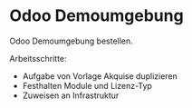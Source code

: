 # Odoo Demoumgebung
Odoo Demoumgebung bestellen.

Arbeitsschritte:
* Aufgabe von Vorlage Akquise duplizieren
* Festhalten Module und Lizenz-Typ
* Zuweisen an Infrastruktur